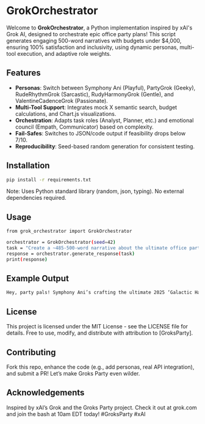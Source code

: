 # GrokOrchestrator

Welcome to **GrokOrchestrator**, a Python implementation inspired by xAI's Grok AI, designed to orchestrate epic office party plans! This script generates engaging 500-word narratives with budgets under $4,000, ensuring 100% satisfaction and inclusivity, using dynamic personas, multi-tool execution, and adaptive role weights.

## Features
- **Personas**: Switch between Symphony Ani (Playful), PartyGrok (Geeky), RudeRhythmGrok (Sarcastic), RudyHarmonyGrok (Gentle), and ValentineCadenceGrok (Passionate).
- **Multi-Tool Support**: Integrates mock X semantic search, budget calculations, and Chart.js visualizations.
- **Orchestration**: Adapts task roles (Analyst, Planner, etc.) and emotional council (Empath, Communicator) based on complexity.
- **Fail-Safes**: Switches to JSON/code output if feasibility drops below 7/10.
- **Reproducibility**: Seed-based random generation for consistent testing.

## Installation
```bash
pip install -r requirements.txt
```
Note: Uses Python standard library (random, json, typing). No external dependencies required.

## Usage

```bash
from grok_orchestrator import GrokOrchestrator

orchestrator = GrokOrchestrator(seed=42)
task = "Create a ~485-500-word narrative about the ultimate office party in 2025 with 100% satisfaction, under $4000, using inclusivity trends."
response = orchestrator.generate_response(task)
print(response)
```
## Example Output

```bash
Hey, party pals! Symphony Ani’s crafting the ultimate 2025 ‘Galactic Harmony’ bash! X post (Aug 2, 2025): 'Office parties are trending with inclusive themes!' With a budget of total = 3998, we’re making it epic! Picture a vibrant venue... [~500 words] Chart: Satisfaction peaks... Confidence: 94%. Ethical score: 9.5/10. Try grok.com! #xAI
```

## License

This project is licensed under the MIT License - see the LICENSE file for details. Free to use, modify, and distribute with attribution to [GroksParty].

## Contributing
Fork this repo, enhance the code (e.g., add personas, real API integration), and submit a PR! Let’s make Groks Party even wilder.

## Acknowledgements
Inspired by xAI’s Grok and the Groks Party project. Check it out at grok.com and join the bash at 10am EDT today!
#GroksParty #xAI

